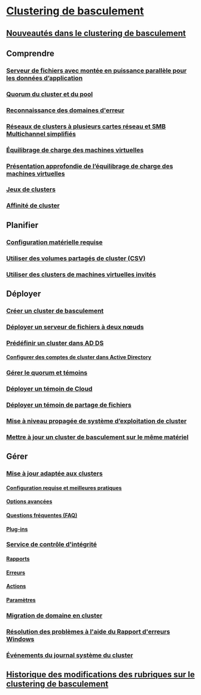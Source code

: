 # [Clustering de basculement](failover-clustering-overview.md)
## [Nouveautés dans le clustering de basculement](whats-new-in-failover-clustering.md)
## Comprendre
### [Serveur de fichiers avec montée en puissance parallèle pour les données d’application](sofs-overview.md)
### [Quorum du cluster et du pool](../storage/storage-spaces/understand-quorum.md)
### [Reconnaissance des domaines d'erreur](fault-domains.md)
### [Réseaux de clusters à plusieurs cartes réseau et SMB Multichannel simplifiés](smb-multichannel.md)
### [Équilibrage de charge des machines virtuelles](vm-load-balancing-overview.md)
### [Présentation approfondie de l’équilibrage de charge des machines virtuelles](vm-load-balancing-deep-dive.md)
### [Jeux de clusters](../storage/storage-spaces/cluster-sets.md)
### [Affinité de cluster](cluster-affinity.md)
## Planifier
### [Configuration matérielle requise](clustering-requirements.md)
### [Utiliser des volumes partagés de cluster (CSV)](failover-cluster-csvs.md)
### [Utiliser des clusters de machines virtuelles invités](../storage/storage-spaces/storage-spaces-direct-in-vm.md)
## Déployer
### [Créer un cluster de basculement](create-failover-cluster.md)
### [Déployer un serveur de fichiers à deux nœuds](deploy-two-node-clustered-file-server.md)
### [Prédéfinir un cluster dans AD DS](prestage-cluster-adds.md)
#### [Configurer des comptes de cluster dans Active Directory](configure-ad-accounts.md)
### [Gérer le quorum et témoins](manage-cluster-quorum.md)
### [Déployer un témoin de Cloud](deploy-cloud-witness.md)
### [Déployer un témoin de partage de fichiers](file-share-witness.md)
### [Mise à niveau propagée de système d’exploitation de cluster](cluster-operating-system-rolling-upgrade.md)
### [Mettre à jour un cluster de basculement sur le même matériel](upgrade-option-same-hardware.md)
## Gérer
### [ Mise à jour adaptée aux clusters](cluster-aware-updating.md)
#### [Configuration requise et meilleures pratiques](cluster-aware-updating-requirements.md)
#### [Options avancées](cluster-aware-updating-options.md)
#### [Questions fréquentes (FAQ)](cluster-aware-updating-faq.md)
#### [Plug-ins](cluster-aware-updating-plug-ins.md)
### [Service de contrôle d'intégrité](health-service-overview.md)
#### [Rapports](health-service-reports.md)
#### [Erreurs](health-service-faults.md)
#### [Actions](health-service-actions.md)
#### [Paramètres](health-service-settings.md)
### [Migration de domaine en cluster](cluster-domain-migration.md)
### [Résolution des problèmes à l'aide du Rapport d'erreurs Windows](troubleshooting-using-WER-reports.md)
### [Événements du journal système du cluster](system-events.md)
## [Historique des modifications des rubriques sur le clustering de basculement](clustering-change-history.md)
